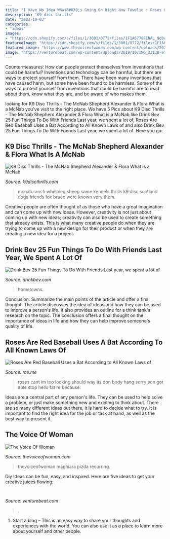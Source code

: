 ```yaml
---
title: "I Have No Idea What&#039;s Going On Right Now Towelie : Roses Cant Im Too Looking Should Way Its Don Body Hang Sorry Son Got Able Stop Hello Fat Re Because"
description: "K9 disc thrills"
date: "2023-10-03"
categories:
- "ideas"
images:
- "https://cdn.shopify.com/s/files/1/3001/0772/files/1F1A6778FINAL_9d0ca533-8069-44a2-98db-afb4ae87204e_480x480.jpg?v=1626516428"
featuredImage: "https://cdn.shopify.com/s/files/1/3001/0772/files/1F1A6778FINAL_9d0ca533-8069-44a2-98db-afb4ae87204e_480x480.jpg?v=1626516428"
featured_image: "https://www.thevoiceofwoman.com/wp-content/uploads/2020/08/a1.jpg"
image: "https://venturebeat.com/wp-content/uploads/2019/10/IMG_2313D-e1572529403907.jpeg"
---
```



Countermeasures: How can people protect themselves from inventions that could be harmful?
Inventions and technology can be harmful, but there are ways to protect yourself from them. There have been many inventions that have caused harm, but some have been found to be harmless. Some of the ways to protect yourself from inventions that could be harmful are to read about them, know what they are, and be aware of who makes them.

	

		
looking for K9 Disc Thrills - The McNab Shepherd Alexander &amp; Flora What is a McNab you've visit to the right place. We have 5 Pics about K9 Disc Thrills - The McNab Shepherd Alexander &amp; Flora What is a McNab like Drink Bev 25 Fun Things To Do With Friends Last year, we spent a lot of, Roses Are Red Baseball Uses a Bat According to All Known Laws of and also Drink Bev 25 Fun Things To Do With Friends Last year, we spent a lot of. Here you go:
		
    
## K9 Disc Thrills - The McNab Shepherd Alexander &amp; Flora What Is A McNab

<img loading=lazy src="http://www.k9discthrills.com/yahoo_site_admin/assets/images/McNab_Ranch_Whelping_House.85215521_std.jpg" onerror="this.onerror=null;this.src='https://tse2.mm.bing.net/th?id=OIP.zY9jbWqvcAZeduLxRlD5jwHaFj&amp;pid=15.1';" alt="K9 Disc Thrills - The McNab Shepherd Alexander &amp; Flora What is a McNab">

_Source: k9discthrills.com_

>mcnab ranch whelping sheep same kennels thrills k9 disc scotland dogs friends fox bruce were known very them. 

	

Creative people are often thought of as those who have a great imagination and can come up with new ideas. However, creativity is not just about coming up with new ideas; creativity can also be used to create something that already exists. This is what many creative people do when they are trying to come up with a new design for their product or when they are creating a new idea for a project.

    
## Drink Bev 25 Fun Things To Do With Friends Last Year, We Spent A Lot Of

<img loading=lazy src="https://cdn.shopify.com/s/files/1/3001/0772/files/1F1A6778FINAL_9d0ca533-8069-44a2-98db-afb4ae87204e_480x480.jpg?v=1626516428" onerror="this.onerror=null;this.src='https://tse1.mm.bing.net/th?id=OIP.xhGK8tgJuEF-ogAE5B6olQHaFS&amp;pid=15.1';" alt="Drink Bev 25 Fun Things To Do With Friends Last year, we spent a lot of">

_Source: drinkbev.com_

>hometowns. 

	

Conclusion: Summarize the main points of the article and offer a final thought.
The article discusses the idea of ideas and how they can be used to improve a person's life. It also provides an outline for a think tank's research on the topic. The conclusion offers a final thought on the importance of ideas in life and how they can help improve someone's quality of life.

    
## Roses Are Red Baseball Uses A Bat According To All Known Laws Of

<img loading=lazy src="https://pics.me.me/thumb_roses-are-red-baseball-uses-a-bat-according-to-all-63470064.png" onerror="this.onerror=null;this.src='https://tse3.mm.bing.net/th?id=OIP.x0rGwq33VGlt2MdQodZxNwAAAA&amp;pid=15.1';" alt="Roses Are Red Baseball Uses a Bat According to All Known Laws of">

_Source: me.me_

>roses cant im too looking should way its don body hang sorry son got able stop hello fat re because. 

	

Ideas are a central part of any person's life. They can be used to help solve a problem, or just make something new and exciting to think about. There are so many different ideas out there, it is hard to decide what to try. It is important to find the right idea for the job or task at hand, as well as the best way to present it.

    
## The Voice Of Woman

<img loading=lazy src="https://www.thevoiceofwoman.com/wp-content/uploads/2020/08/a1.jpg" onerror="this.onerror=null;this.src='https://tse2.mm.bing.net/th?id=OIP.1k3Q8-zUv0k2nvEdiUMmOAHaE8&amp;pid=15.1';" alt="The Voice Of Woman">

_Source: thevoiceofwoman.com_

>thevoiceofwoman maghiara pizda recurring. 

	

Diy Ideas can be fun, easy, and inspired. Here are five ideas to get your creative juices flowing:

    
## 

<img loading=lazy src="https://venturebeat.com/wp-content/uploads/2019/10/IMG_2313D-e1572529403907.jpeg" onerror="this.onerror=null;this.src='https://tse1.mm.bing.net/th?id=OIP.9w9Ddnl15PIqkIcPvx4CngHaDt&amp;pid=15.1';" alt="">

_Source: venturebeat.com_

>. 

	

1. Start a blog – This is an easy way to share your thoughts and experiences with the world. You can also use it as a place to learn more about yourself and other people.


